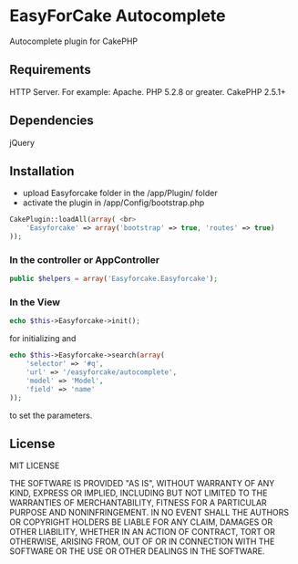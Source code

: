 # EasyForCake Autocomplete
Autocomplete plugin for CakePHP

<h2>Requirements</h2>

HTTP Server. For example: Apache.
PHP 5.2.8 or greater.
CakePHP 2.5.1+

<h2>Dependencies</h2>

jQuery

<h2>Installation</h2>

- upload Easyforcake folder in the /app/Plugin/ folder
- activate the plugin in /app/Config/bootstrap.php

```php
CakePlugin::loadAll(array( <br>
    'Easyforcake' => array('bootstrap' => true, 'routes' => true)
));
```

<h3>In the controller or AppController</h3>

```php
public $helpers = array('Easyforcake.Easyforcake');
```

<h3>In the View</h3>

```php
echo $this->Easyforcake->init();
```

for initializing and

```php
echo $this->Easyforcake->search(array(
    'selector' => '#q',
    'url' => '/easyforcake/autocomplete',
    'model' => 'Model',
    'field' => 'name'
)); 
```

to set the parameters.

<h2>License</h2>

MIT LICENSE

THE SOFTWARE IS PROVIDED "AS IS", WITHOUT WARRANTY OF ANY KIND, EXPRESS OR
IMPLIED, INCLUDING BUT NOT LIMITED TO THE WARRANTIES OF MERCHANTABILITY,
FITNESS FOR A PARTICULAR PURPOSE AND NONINFRINGEMENT. IN NO EVENT SHALL THE
AUTHORS OR COPYRIGHT HOLDERS BE LIABLE FOR ANY CLAIM, DAMAGES OR OTHER
LIABILITY, WHETHER IN AN ACTION OF CONTRACT, TORT OR OTHERWISE, ARISING FROM,
OUT OF OR IN CONNECTION WITH THE SOFTWARE OR THE USE OR OTHER DEALINGS IN THE
SOFTWARE.
